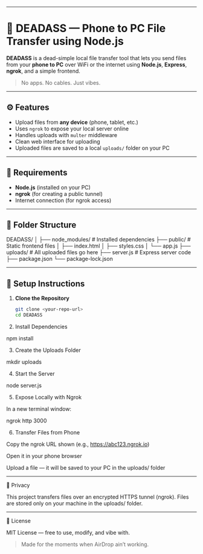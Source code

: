 

---

# 📂 DEADASS — Phone to PC File Transfer using Node.js

**DEADASS** is a dead-simple local file transfer tool that lets you send files from your **phone to PC** over WiFi or the internet using **Node.js**, **Express**, **ngrok**, and a simple frontend.

> No apps. No cables. Just vibes.

---

## ⚙️ Features

- Upload files from **any device** (phone, tablet, etc.)
- Uses `ngrok` to expose your local server online
- Handles uploads with `multer` middleware
- Clean web interface for uploading
- Uploaded files are saved to a local `uploads/` folder on your PC

---

## 🧰 Requirements

- **Node.js** (installed on your PC)
- **ngrok** (for creating a public tunnel)
- Internet connection (for ngrok access)

---

## 📁 Folder Structure

DEADASS/ │ ├── node_modules/          # Installed dependencies ├── public/                # Static frontend files │   ├── index.html │   ├── styles.css │   └── app.js ├── uploads/               # All uploaded files go here ├── server.js              # Express server code ├── package.json └── package-lock.json

---

## 🚀 Setup Instructions

1. **Clone the Repository**

   ```bash
   git clone <your-repo-url>
   cd DEADASS

2. Install Dependencies

npm install


3. Create the Uploads Folder

mkdir uploads


4. Start the Server

node server.js


5. Expose Locally with Ngrok

In a new terminal window:

ngrok http 3000


6. Transfer Files from Phone

Copy the ngrok URL shown (e.g., https://abc123.ngrok.io)

Open it in your phone browser

Upload a file — it will be saved to your PC in the uploads/ folder





---

🔐 Privacy

This project transfers files over an encrypted HTTPS tunnel (ngrok). Files are stored only on your machine in the uploads/ folder.


---

🪪 License

MIT License — free to use, modify, and vibe with.

> Made for the moments when AirDrop ain’t working.


